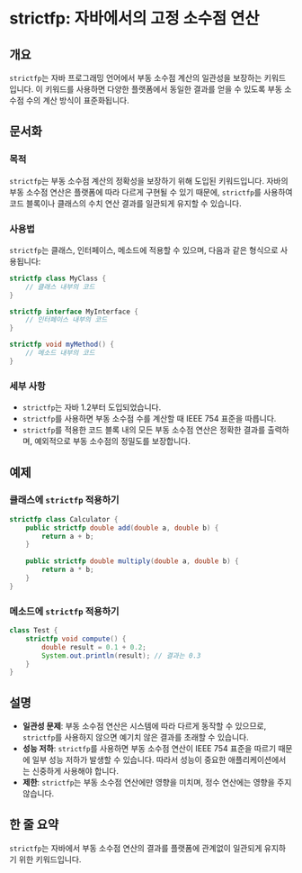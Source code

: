 <!--
Meta Description: # strictfp: 자바에서의 고정 소수점 연산 ## 개요 `strictfp`는 자바 프로그래밍 언어에서 부동 소수점 계산의 일관성을 보장하는 키워드입니다. 이 키워드를 사용하면 다양한 플랫폼에서 동일한 결과를 얻을 수 있도록 부동 소수점 수의 계산 방식이 표준화됩니...
Meta Keywords: strictfp, 소수점, double, 결과를, 키워드입니다
-->

# strictfp: 자바에서의 고정 소수점 연산

## 개요
`strictfp`는 자바 프로그래밍 언어에서 부동 소수점 계산의 일관성을 보장하는 키워드입니다. 이 키워드를 사용하면 다양한 플랫폼에서 동일한 결과를 얻을 수 있도록 부동 소수점 수의 계산 방식이 표준화됩니다.

## 문서화

### 목적
`strictfp`는 부동 소수점 계산의 정확성을 보장하기 위해 도입된 키워드입니다. 자바의 부동 소수점 연산은 플랫폼에 따라 다르게 구현될 수 있기 때문에, `strictfp`를 사용하여 코드 블록이나 클래스의 수치 연산 결과를 일관되게 유지할 수 있습니다.

### 사용법
`strictfp`는 클래스, 인터페이스, 메소드에 적용할 수 있으며, 다음과 같은 형식으로 사용됩니다:

```java
strictfp class MyClass {
    // 클래스 내부의 코드
}

strictfp interface MyInterface {
    // 인터페이스 내부의 코드
}

strictfp void myMethod() {
    // 메소드 내부의 코드
}
```

### 세부 사항
- `strictfp`는 자바 1.2부터 도입되었습니다.
- `strictfp`를 사용하면 부동 소수점 수를 계산할 때 IEEE 754 표준을 따릅니다.
- `strictfp`를 적용한 코드 블록 내의 모든 부동 소수점 연산은 정확한 결과를 출력하며, 예외적으로 부동 소수점의 정밀도를 보장합니다.

## 예제

### 클래스에 `strictfp` 적용하기
```java
strictfp class Calculator {
    public strictfp double add(double a, double b) {
        return a + b;
    }
    
    public strictfp double multiply(double a, double b) {
        return a * b;
    }
}
```

### 메소드에 `strictfp` 적용하기
```java
class Test {
    strictfp void compute() {
        double result = 0.1 + 0.2;
        System.out.println(result); // 결과는 0.3
    }
}
```

## 설명
- **일관성 문제**: 부동 소수점 연산은 시스템에 따라 다르게 동작할 수 있으므로, `strictfp`를 사용하지 않으면 예기치 않은 결과를 초래할 수 있습니다.
- **성능 저하**: `strictfp`를 사용하면 부동 소수점 연산이 IEEE 754 표준을 따르기 때문에 일부 성능 저하가 발생할 수 있습니다. 따라서 성능이 중요한 애플리케이션에서는 신중하게 사용해야 합니다.
- **제한**: `strictfp`는 부동 소수점 연산에만 영향을 미치며, 정수 연산에는 영향을 주지 않습니다.

## 한 줄 요약
`strictfp`는 자바에서 부동 소수점 연산의 결과를 플랫폼에 관계없이 일관되게 유지하기 위한 키워드입니다.